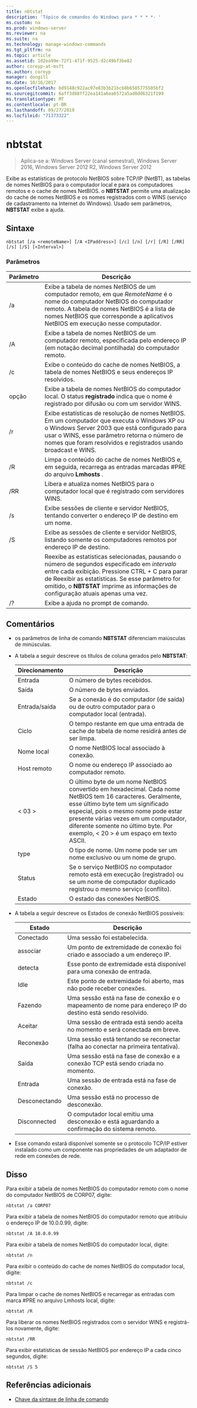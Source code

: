 ```yaml
---
title: nbtstat
description: 'Tópico de comandos do Windows para * * * *- '
ms.custom: na
ms.prod: windows-server
ms.reviewer: na
ms.suite: na
ms.technology: manage-windows-commands
ms.tgt_pltfrm: na
ms.topic: article
ms.assetid: 1d2ea99e-72f1-471f-9525-d2c49bf3be82
author: coreyp-at-msft
ms.author: coreyp
manager: dongill
ms.date: 10/16/2017
ms.openlocfilehash: bd9148c922ac97e83b3b21bcb8b6585775505bf2
ms.sourcegitcommit: 6aff3d88ff22ea141a6ea6572a5ad8dd6321f199
ms.translationtype: MT
ms.contentlocale: pt-BR
ms.lasthandoff: 09/27/2019
ms.locfileid: "71373322"
---
```

# <a name="nbtstat"></a>nbtstat

>Aplica-se a: Windows Server (canal semestral), Windows Server 2016, Windows Server 2012 R2, Windows Server 2012

Exibe as estatísticas de protocolo NetBIOS sobre TCP/IP (NetBT), as tabelas de nomes NetBIOS para o computador local e para os computadores remotos e o cache de nomes NetBIOS. o **NBTSTAT** permite uma atualização do cache de nomes NetBIOS e os nomes registrados com o WINS (serviço de cadastramento na Internet do Windows). Usado sem parâmetros, **NBTSTAT** exibe a ajuda. 

## <a name="syntax"></a>Sintaxe

```
nbtstat [/a <remoteName>] [/A <IPaddress>] [/c] [/n] [/r] [/R] [/RR] [/s] [/S] [<Interval>]
```

### <a name="parameters"></a>Parâmetros

|    Parâmetro    |                                                                                                                         Descrição                                                                                                                         |
|-----------------|-------------------------------------------------------------------------------------------------------------------------------------------------------------------------------------------------------------------------------------------------------------|
| /a <remoteName> |    Exibe a tabela de nomes NetBIOS de um computador remoto, em que *RemoteName* é o nome do computador NetBIOS do computador remoto. A tabela de nomes NetBIOS é a lista de nomes NetBIOS que corresponde a aplicativos NetBIOS em execução nesse computador.     |
| /A <IPaddress>  |                                                           Exibe a tabela de nomes NetBIOS de um computador remoto, especificada pelo endereço IP (em notação decimal pontilhada) do computador remoto.                                                            |
|       /c        |                                                                        Exibe o conteúdo do cache de nomes NetBIOS, a tabela de nomes NetBIOS e seus endereços IP resolvidos.                                                                         |
|       opção        |                                            Exibe a tabela de nomes NetBIOS do computador local. O status **registrado** indica que o nome é registrado por difusão ou com um servidor WINS.                                             |
|       /r        |      Exibe estatísticas de resolução de nomes NetBIOS. Em um computador que executa o Windows XP ou o Windows Server 2003 que está configurado para usar o WINS, esse parâmetro retorna o número de nomes que foram resolvidos e registrados usando broadcast e WINS.       |
|       /R        |                                                                      Limpa o conteúdo do cache de nomes NetBIOS e, em seguida, recarrega as entradas marcadas #PRE do arquivo **Lmhosts** .                                                                      |
|       /RR       |                                                                           Libera e atualiza nomes NetBIOS para o computador local que é registrado com servidores WINS.                                                                            |
|       /s        |                                                                          Exibe sessões de cliente e servidor NetBIOS, tentando converter o endereço IP de destino em um nome.                                                                           |
|       /S        |                                                                          Exibe as sessões de cliente e servidor NetBIOS, listando somente os computadores remotos por endereço IP de destino.                                                                          |
|   <Interval>    | Reexibe as estatísticas selecionadas, pausando o número de segundos especificado em *intervalo* entre cada exibição. Pressione CTRL + C para parar de Reexibir as estatísticas. Se esse parâmetro for omitido, o **NBTSTAT** imprime as informações de configuração atuais apenas uma vez. |
|       /?        |                                                                                                            Exibe a ajuda no prompt de comando.                                                                                                             |

## <a name="remarks"></a>Comentários

-   os parâmetros de linha de comando **NBTSTAT** diferenciam maiúsculas de minúsculas.

-   A tabela a seguir descreve os títulos de coluna gerados pelo **NBTSTAT**:

    |Direcionamento|Descrição|
    |------|--------|
    |Entrada|O número de bytes recebidos.|
    |Saída|O número de bytes enviados.|
    |Entrada/saída|Se a conexão é do computador (de saída) ou de outro computador para o computador local (entrada).|
    |Ciclo|O tempo restante em que uma entrada de cache de tabela de nome residirá antes de ser limpa.|
    |Nome local|O nome NetBIOS local associado à conexão.|
    |Host remoto|O nome ou endereço IP associado ao computador remoto.|
    |< 03 >|O último byte de um nome NetBIOS convertido em hexadecimal. Cada nome NetBIOS tem 16 caracteres. Geralmente, esse último byte tem um significado especial, pois o mesmo nome pode estar presente várias vezes em um computador, diferente somente no último byte. Por exemplo, < 20 > é um espaço em texto ASCII.|
    |type|O tipo de nome. Um nome pode ser um nome exclusivo ou um nome de grupo.|
    |Status|Se o serviço NetBIOS no computador remoto está em execução (registrado) ou se um nome de computador duplicado registrou o mesmo serviço (conflito).|
    |Estado|O estado das conexões NetBIOS.|

-   A tabela a seguir descreve os Estados de conexão NetBIOS possíveis:

    |Estado|Descrição|
    |-----|--------|
    |Conectado|Uma sessão foi estabelecida.|
    |associar|Um ponto de extremidade de conexão foi criado e associado a um endereço IP.|
    |detecta|Esse ponto de extremidade está disponível para uma conexão de entrada.|
    |Idle|Este ponto de extremidade foi aberto, mas não pode receber conexões.|
    |Fazendo|Uma sessão está na fase de conexão e o mapeamento de nome para endereço IP do destino está sendo resolvido.|
    |Aceitar|Uma sessão de entrada está sendo aceita no momento e será conectada em breve.|
    |Reconexão|Uma sessão está tentando se reconectar (falha ao conectar na primeira tentativa).|
    |Saída|Uma sessão está na fase de conexão e a conexão TCP está sendo criada no momento.|
    |Entrada|Uma sessão de entrada está na fase de conexão.|
    |Desconectando|Uma sessão está no processo de desconexão.|
    |Disconnected|O computador local emitiu uma desconexão e está aguardando a confirmação do sistema remoto.|

-   Esse comando estará disponível somente se o protocolo TCP/IP estiver instalado como um componente nas propriedades de um adaptador de rede em conexões de rede.

## <a name="BKMK_Examples"></a>Disso
Para exibir a tabela de nomes NetBIOS do computador remoto com o nome do computador NetBIOS de CORP07, digite:

```
nbtstat /a CORP07
```

Para exibir a tabela de nomes NetBIOS do computador remoto que atribuiu o endereço IP de 10.0.0.99, digite:

```
nbtstat /A 10.0.0.99
```

Para exibir a tabela de nomes NetBIOS do computador local, digite:

```
nbtstat /n
```

Para exibir o conteúdo do cache de nomes NetBIOS do computador local, digite:

```
nbtstat /c
```

Para limpar o cache de nomes NetBIOS e recarregar as entradas com marca #PRE no arquivo Lmhosts local, digite:

```
nbtstat /R
```

Para liberar os nomes NetBIOS registrados com o servidor WINS e registrá-los novamente, digite:

```
nbtstat /RR
```

Para exibir estatísticas de sessão NetBIOS por endereço IP a cada cinco segundos, digite:

```
nbtstat /S 5
```

## <a name="additional-references"></a>Referências adicionais

-   [Chave da sintaxe de linha de comando](command-line-syntax-key.md)



